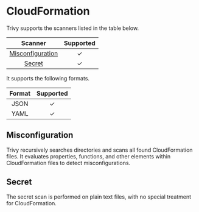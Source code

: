# CloudFormation
Trivy supports the scanners listed in the table below.

|      Scanner       | Supported |
| :----------------: | :-------: |
| [Misconfiguration] |     ✓     |
|      [Secret]      |     ✓     |

It supports the following formats.

| Format | Supported |
| :----: | :-------: |
|  JSON  |     ✓     |
|  YAML  |     ✓     |

## Misconfiguration
Trivy recursively searches directories and scans all found CloudFormation files.
It evaluates properties, functions, and other elements within CloudFormation files to detect misconfigurations.

## Secret
The secret scan is performed on plain text files, with no special treatment for CloudFormation.

[Misconfiguration]: ../../scanner/misconfiguration/index.md
[Secret]: ../../scanner/secret.md